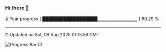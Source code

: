 ### Hi there 👋

⏳ Year progress { ██████████████████▁▁▁▁▁▁▁▁▁▁▁▁ } 60.29 %

---

⏰ Updated on Sat, 09 Aug 2025 01:15:58 GMT

![Progress Bar CI](https://github.com/liununu/liununu/workflows/Progress%20Bar%20CI/badge.svg)
